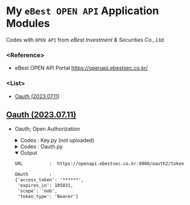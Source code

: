 # My `eBest OPEN API` Application Modules

Codes with `OPEN API` from *eBest Investment & Securities Co., Ltd.*


### \<Reference>
- eBest OPEN API Portal https://openapi.ebestsec.co.kr/ 

### \<List>
- [Oauth (2023.07.11)](#oauth-20230711)


## [Oauth (2023.07.11)](#list)

- Oauth; Open Authorization

  <details>
    <summary>Codes : Key.py (not uploaded)</summary>

    ```python
    MOCK_KEY    = "{your app key}"
    MOCK_SECRET = "{your secret key}"
    ```
  </details>
  <details>
    <summary>Codes : Oauth.py</summary>

  ```python
  import pprint
  import requests
  import Key
  ```
  ```python
  APP_KEY     = Key.MOCK_KEY
  APP_SECRET  = Key.MOCK_SECRET

  header      = {
      "content-type"  : "application/x-www-form-urlencoded"
  }
  param       = {
      "grant_type"    : "client_credentials",
      "appkey"        : APP_KEY,
      "appsecretkey"  : APP_SECRET,
      "scope"         : "oob"
  }

  PATH        = "oauth2/token"
  URL_BASE    = "https://openapi.ebestsec.co.kr:8080"
  URL         = f"{URL_BASE}/{PATH}"

  res = requests.post(URL, headers=header, params=param, timeout=1)
  ACCESS_TOKEN = res.json()["access_token"]
  ```
  ```python
  if __name__ == "__main__":
      print("URL          : ", URL, "\n")                     # Ok
      print("OAuth        : ")
      pprint.pprint(res.json())                               # Ok
  ```
  </details>
  <details open = "">
    <summary>Output</summary>

  ```txt
  URL          :  https://openapi.ebestsec.co.kr:8080/oauth2/token

  OAuth        :
  {'access_token': '******',
   'expires_in': 105831,
   'scope': 'oob',
   'token_type': 'Bearer'}
  ```
  </details>